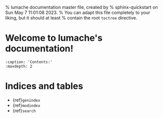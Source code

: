 % lumache documentation master file, created by
% sphinx-quickstart on Sun May  7 11:01:08 2023.
% You can adapt this file completely to your liking, but it should at least
% contain the root `toctree` directive.

# Welcome to lumache's documentation!

```{toctree}
:caption: 'Contents:'
:maxdepth: 2
```

# Indices and tables

- {ref}`genindex`
- {ref}`modindex`
- {ref}`search`
